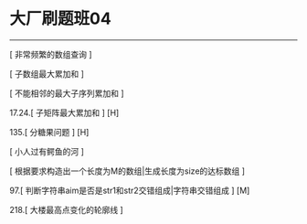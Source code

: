 # 大厂刷题班04

---

[ 非常频繁的数组查询 ]

[ 子数组最大累加和 ]

[ 不能相邻的最大子序列累加和 ]

17.24.[ 子矩阵最大累加和 ] [H]

135.[ 分糖果问题 ]  [H]

[ 小人过有鳄鱼的河 ]

[ 根据要求构造出一个长度为M的数组|生成长度为size的达标数组 ]

97.[ 判断字符串aim是否是str1和str2交错组成|字符串交错组成 ] [M]

218.[ 大楼最高点变化的轮廓线 ]